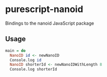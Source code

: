 # purescript-nanoid
Bindings to the nanoid JavaScript package

## Usage

```purescript
main = do
  NanoID id <- newNanoID
  Console.log id
  NanoID shorterId <- newNanoIDWithLength 8
  Console.log shorterId
```
